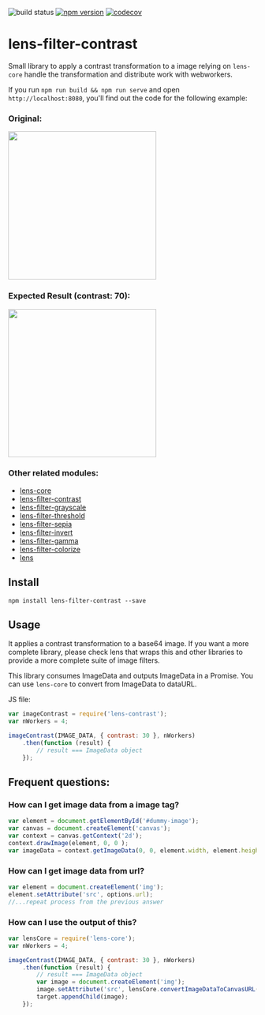 ![build status](https://travis-ci.org/canastro/lens.svg?branch=master)
[![npm version](https://badge.fury.io/js/lens-filter-contrast.svg)](https://badge.fury.io/js/lens-filter-contrast)
[![codecov](https://codecov.io/gh/canastro/lens/branch/master/graph/badge.svg)](https://codecov.io/gh/canastro/lens)

# lens-filter-contrast

Small library to apply a contrast transformation to a image relying on `lens-core` handle the transformation and distribute work with webworkers.

If you run `npm run build && npm run serve` and open `http://localhost:8080`, you'll find out the code for the following example:

### Original:
<img src="https://github.com/canastro/lens/blob/master/sandbox/dummy.jpg?raw=true" width="300">

### Expected Result (contrast: 70):
<img src="https://github.com/canastro/lens/blob/master/sandbox/expected.png?raw=true" width="300">

### Other related modules:
* [lens-core](https://www.npmjs.com/package/lens-core)
* [lens-filter-contrast](https://www.npmjs.com/package/lens-filter-contrast)
* [lens-filter-grayscale](https://www.npmjs.com/package/lens-filter-grayscale)
* [lens-filter-threshold](https://www.npmjs.com/package/lens-filter-threshold)
* [lens-filter-sepia](https://www.npmjs.com/package/lens-filter-sepia)
* [lens-filter-invert](https://www.npmjs.com/package/lens-filter-invert)
* [lens-filter-gamma](https://www.npmjs.com/package/lens-filter-gamma)
* [lens-filter-colorize](https://www.npmjs.com/package/lens-filter-colorize)
* [lens](https://www.npmjs.com/package/lens)

## Install

```
npm install lens-filter-contrast --save
```

## Usage
It applies a contrast transformation to a base64 image. If you want a more complete library, please check lens that wraps this and other libraries to provide a more complete suite of image filters.

This library consumes ImageData and outputs ImageData in a Promise. You can use `lens-core` to convert from ImageData to dataURL.

JS file:
```js
var imageContrast = require('lens-contrast');
var nWorkers = 4;

imageContrast(IMAGE_DATA, { contrast: 30 }, nWorkers)
    .then(function (result) {
        // result === ImageData object
    });
```

## Frequent questions:
### How can I get image data from a image tag?

```js
var element = document.getElementById('#dummy-image');
var canvas = document.createElement('canvas');
var context = canvas.getContext('2d');
context.drawImage(element, 0, 0 );
var imageData = context.getImageData(0, 0, element.width, element.height);
```

### How can I get image data from url?

```js
var element = document.createElement('img');
element.setAttribute('src', options.url);
//...repeat process from the previous answer
```

### How can I use the output of this?

```js
var lensCore = require('lens-core');
var nWorkers = 4;

imageContrast(IMAGE_DATA, { contrast: 30 }, nWorkers)
    .then(function (result) {
        // result === ImageData object
        var image = document.createElement('img');
        image.setAttribute('src', lensCore.convertImageDataToCanvasURL(imageData));
        target.appendChild(image);
    });
```
